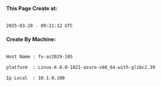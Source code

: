 
   
#### This Page Create at:

```bash

2025-03-28 - 09:21:12 UTC

```

#### Create By Machine:

```bash

Host Name : fv-az2029-105

platform  : Linux-6.8.0-1021-azure-x86_64-with-glibc2.39

Ip Local  : 10.1.0.100

```

